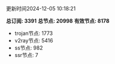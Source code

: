 更新时间2024-12-05 10:18:21

**总订阅: 3391**
**总节点: 20998**
**有效节点: 8178**
- trojan节点: 1773
- v2ray节点: 5416
- ss节点: 982
- ssr节点: 7
